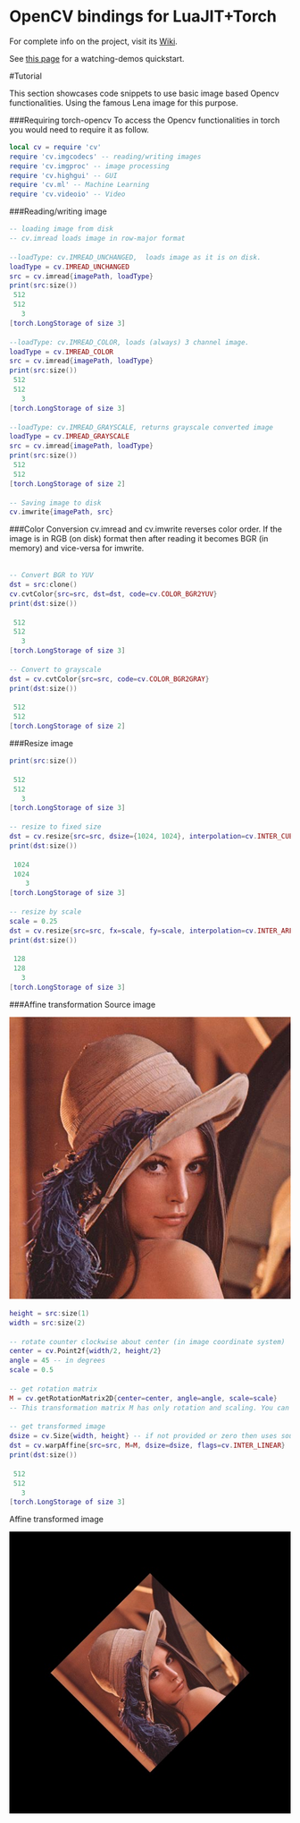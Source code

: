 OpenCV bindings for LuaJIT+Torch
=====================

For complete info on the project, visit its [Wiki](https://github.com/VisionLabs/torch-opencv/wiki).

See [this page](https://github.com/VisionLabs/torch-opencv/wiki/Trying-it-out) for a watching-demos quickstart.

#Tutorial

This section showcases code snippets to use basic image based Opencv functionalities. Using the famous Lena image for this purpose.

###Requiring torch-opencv
To access the Opencv functionalities in torch you would need to require it as follow. 
```lua
local cv = require 'cv'
require 'cv.imgcodecs' -- reading/writing images
require 'cv.imgproc' -- image processing
require 'cv.highgui' -- GUI
require 'cv.ml' -- Machine Learning
require 'cv.videoio' -- Video
```

###Reading/writing image
```lua
-- loading image from disk
-- cv.imread loads image in row-major format

--loadType: cv.IMREAD_UNCHANGED,  loads image as it is on disk.
loadType = cv.IMREAD_UNCHANGED
src = cv.imread{imagePath, loadType}
print(src:size())
 512
 512
   3
[torch.LongStorage of size 3]

--loadType: cv.IMREAD_COLOR, loads (always) 3 channel image.
loadType = cv.IMREAD_COLOR
src = cv.imread{imagePath, loadType}
print(src:size())
 512
 512
   3
[torch.LongStorage of size 3]

--loadType: cv.IMREAD_GRAYSCALE, returns grayscale converted image
loadType = cv.IMREAD_GRAYSCALE
src = cv.imread{imagePath, loadType}
print(src:size())
 512
 512
[torch.LongStorage of size 2]

-- Saving image to disk
cv.imwrite{imagePath, src}
```

###Color Conversion
cv.imread and cv.imwrite reverses color order. If the image is in RGB (on disk) format then after reading it becomes BGR (in memory) and vice-versa for imwrite.
```lua

-- Convert BGR to YUV
dst = src:clone()
cv.cvtColor{src=src, dst=dst, code=cv.COLOR_BGR2YUV}
print(dst:size())

 512
 512
   3
[torch.LongStorage of size 3]

-- Convert to grayscale
dst = cv.cvtColor{src=src, code=cv.COLOR_BGR2GRAY}
print(dst:size())

 512
 512
[torch.LongStorage of size 2]
```

###Resize image
```lua
print(src:size())

 512
 512
   3
[torch.LongStorage of size 3]

-- resize to fixed size
dst = cv.resize{src=src, dsize={1024, 1024}, interpolation=cv.INTER_CUBIC}
print(dst:size())

 1024
 1024
    3
[torch.LongStorage of size 3]

-- resize by scale
scale = 0.25
dst = cv.resize{src=src, fx=scale, fy=scale, interpolation=cv.INTER_AREA}
print(dst:size())

 128
 128
   3
[torch.LongStorage of size 3]
```

###Affine transformation
Source image

![Lena](demo/lena.jpg)

```lua
height = src:size(1)
width = src:size(2)

-- rotate counter clockwise about center (in image coordinate system)
center = cv.Point2f{width/2, height/2}
angle = 45 -- in degrees
scale = 0.5

-- get rotation matrix
M = cv.getRotationMatrix2D{center=center, angle=angle, scale=scale}
-- This transformation matrix M has only rotation and scaling. You can add translation by adding [tx ty] to the last column of M.

-- get transformed image
dsize = cv.Size{width, height} -- if not provided or zero then uses source image size
dst = cv.warpAffine{src=src, M=M, dsize=dsize, flags=cv.INTER_LINEAR}
print(dst:size())

 512
 512
   3
[torch.LongStorage of size 3]
```

Affine transformed image

![Transformed image](demo/lenaTrans.jpg)
